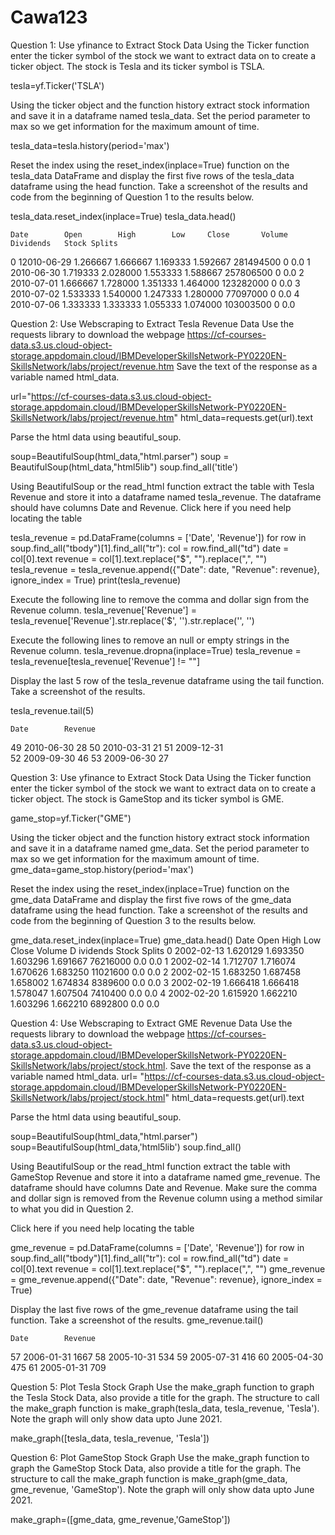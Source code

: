# Cawa123
Question 1: Use yfinance to Extract Stock Data
Using the Ticker function enter the ticker symbol of the stock we want to extract data on to create a ticker object. The stock is Tesla and its ticker symbol is TSLA.

tesla=yf.Ticker('TSLA')

Using the ticker object and the function history extract stock information and save it in a dataframe named tesla_data. Set the period parameter to max so we get information for the maximum amount of time.


tesla_data=tesla.history(period='max')

Reset the index using the reset_index(inplace=True) function on the tesla_data DataFrame and display the first five rows of the tesla_data dataframe using the head function. Take a screenshot of the results and code from the beginning of Question 1 to the results below.

tesla_data.reset_index(inplace=True)
tesla_data.head()

	Date		Open		High		Low		Close		Volume		Dividends	Stock Splits
0	12010-06-29	1.266667	1.666667	1.169333	1.592667	281494500	0		0.0
1	2010-06-30	1.719333	2.028000	1.553333	1.588667	257806500	0		0.0
2	2010-07-01	1.666667	1.728000	1.351333	1.464000	123282000	0		0.0
3	2010-07-02	1.533333	1.540000	1.247333	1.280000	77097000	0		0.0
4	2010-07-06	1.333333	1.333333	1.055333	1.074000	103003500	0		0.0

Question 2: Use Webscraping to Extract Tesla Revenue Data
Use the requests library to download the webpage https://cf-courses-data.s3.us.cloud-object-storage.appdomain.cloud/IBMDeveloperSkillsNetwork-PY0220EN-SkillsNetwork/labs/project/revenue.htm Save the text of the response as a variable named html_data.

url="https://cf-courses-data.s3.us.cloud-object-storage.appdomain.cloud/IBMDeveloperSkillsNetwork-PY0220EN-SkillsNetwork/labs/project/revenue.htm"
html_data=requests.get(url).text

Parse the html data using beautiful_soup.

soup=BeautifulSoup(html_data,"html.parser") 
soup = BeautifulSoup(html_data,"html5lib")
soup.find_all('title')

Using BeautifulSoup or the read_html function extract the table with Tesla Revenue and store it into a dataframe named tesla_revenue. The dataframe should have columns Date and Revenue.
Click here if you need help locating the table

tesla_revenue = pd.DataFrame(columns = ['Date', 'Revenue'])
for row in soup.find_all("tbody")[1].find_all("tr"):
    col = row.find_all("td")
    date = col[0].text
    revenue = col[1].text.replace("$", "").replace(",", "")
    tesla_revenue = tesla_revenue.append({"Date": date, "Revenue": revenue}, ignore_index = True)
    print(tesla_revenue)

Execute the following line to remove the comma and dollar sign from the Revenue column.
tesla_revenue['Revenue'] = tesla_revenue['Revenue'].str.replace('$', '').str.replace('', '')

Execute the following lines to remove an null or empty strings in the Revenue column.
tesla_revenue.dropna(inplace=True)
tesla_revenue = tesla_revenue[tesla_revenue['Revenue'] != ""]

Display the last 5 row of the tesla_revenue dataframe using the tail function. Take a screenshot of the results.

tesla_revenue.tail(5)

	Date		Revenue
49	2010-06-30	28
50	2010-03-31	21
51	2009-12-31	
52	2009-09-30	46
53	2009-06-30	27

Question 3: Use yfinance to Extract Stock Data
Using the Ticker function enter the ticker symbol of the stock we want to extract data on to create a ticker object. The stock is GameStop and its ticker symbol is GME.

game_stop=yf.Ticker("GME")


Using the ticker object and the function history extract stock information and save it in a dataframe named gme_data. Set the period parameter to max so we get information for the maximum amount of time.
gme_data=game_stop.history(period='max')

Reset the index using the reset_index(inplace=True) function on the gme_data DataFrame and display the first five rows of the gme_data dataframe using the head function. Take a screenshot of the results and code from the beginning of Question 3 to the results below.

gme_data.reset_index(inplace=True)
gme_data.head()
	Date		Open		High		Low		Close		Volume	D	ividends	Stock Splits
0	2002-02-13	1.620129	1.693350	1.603296	1.691667	76216000	0.0		0.0
1	2002-02-14	1.712707	1.716074	1.670626	1.683250	11021600	0.0		0.0
2	2002-02-15	1.683250	1.687458	1.658002	1.674834	8389600		0.0		0.0
3	2002-02-19	1.666418	1.666418	1.578047	1.607504	7410400		0.0		0.0
4	2002-02-20	1.615920	1.662210	1.603296	1.662210	6892800		0.0		0.0


Question 4: Use Webscraping to Extract GME Revenue Data
Use the requests library to download the webpage https://cf-courses-data.s3.us.cloud-object-storage.appdomain.cloud/IBMDeveloperSkillsNetwork-PY0220EN-SkillsNetwork/labs/project/stock.html. Save the text of the response as a variable named html_data.
url= "https://cf-courses-data.s3.us.cloud-object-storage.appdomain.cloud/IBMDeveloperSkillsNetwork-PY0220EN-SkillsNetwork/labs/project/stock.html"
html_data=requests.get(url).text


Parse the html data using beautiful_soup.

soup=BeautifulSoup(html_data,"html.parser")
soup=BeautifulSoup(html_data,'html5lib')
soup.find_all()


Using BeautifulSoup or the read_html function extract the table with GameStop Revenue and store it into a dataframe named gme_revenue. The dataframe should have columns Date and Revenue. Make sure the comma and dollar sign is removed from the Revenue column using a method similar to what you did in Question 2.

Click here if you need help locating the table

gme_revenue = pd.DataFrame(columns = ['Date', 'Revenue'])
for row in soup.find_all("tbody")[1].find_all("tr"):
    col = row.find_all("td")
    date = col[0].text
    revenue = col[1].text.replace("$", "").replace(",", "")
    gme_revenue = gme_revenue.append({"Date": date, "Revenue": revenue}, ignore_index = True)

	
Display the last five rows of the gme_revenue dataframe using the tail function. Take a screenshot of the results.
	gme_revenue.tail()

 	Date		Revenue
57	2006-01-31	1667
58	2005-10-31	534
59	2005-07-31	416
60	2005-04-30	475
61	2005-01-31	709

Question 5: Plot Tesla Stock Graph
Use the make_graph function to graph the Tesla Stock Data, also provide a title for the graph. The structure to call the make_graph function is make_graph(tesla_data, tesla_revenue, 'Tesla'). Note the graph will only show data upto June 2021.

make_graph([tesla_data, tesla_revenue, 'Tesla'])

Question 6: Plot GameStop Stock Graph
Use the make_graph function to graph the GameStop Stock Data, also provide a title for the graph. The structure to call the make_graph function is make_graph(gme_data, gme_revenue, 'GameStop'). Note the graph will only show data upto June 2021.

make_graph=([gme_data, gme_revenue,'GameStop'])
